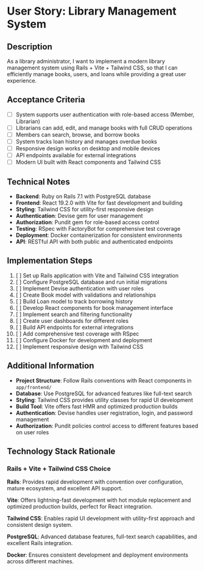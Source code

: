 # User Story: Library Management System

## Description

As a library administrator, I want to implement a modern library management system using Rails + Vite + Tailwind CSS, so that I can efficiently manage books, users, and loans while providing a great user experience.

## Acceptance Criteria

- [ ] System supports user authentication with role-based access (Member, Librarian)
- [ ] Librarians can add, edit, and manage books with full CRUD operations
- [ ] Members can search, browse, and borrow books
- [ ] System tracks loan history and manages overdue books
- [ ] Responsive design works on desktop and mobile devices
- [ ] API endpoints available for external integrations
- [ ] Modern UI built with React components and Tailwind CSS

## Technical Notes

- **Backend**: Ruby on Rails 7.1 with PostgreSQL database
- **Frontend**: React 19.2.0 with Vite for fast development and building
- **Styling**: Tailwind CSS for utility-first responsive design
- **Authentication**: Devise gem for user management
- **Authorization**: Pundit gem for role-based access control
- **Testing**: RSpec with FactoryBot for comprehensive test coverage
- **Deployment**: Docker containerization for consistent environments
- **API**: RESTful API with both public and authenticated endpoints

## Implementation Steps

1. [ ] Set up Rails application with Vite and Tailwind CSS integration
2. [ ] Configure PostgreSQL database and run initial migrations
3. [ ] Implement Devise authentication with user roles
4. [ ] Create Book model with validations and relationships
5. [ ] Build Loan model to track borrowing history
6. [ ] Develop React components for book management interface
7. [ ] Implement search and filtering functionality
8. [ ] Create user dashboards for different roles
9. [ ] Build API endpoints for external integrations
10. [ ] Add comprehensive test coverage with RSpec
11. [ ] Configure Docker for development and deployment
12. [ ] Implement responsive design with Tailwind CSS

## Additional Information

- **Project Structure**: Follow Rails conventions with React components in `app/frontend/`
- **Database**: Use PostgreSQL for advanced features like full-text search
- **Styling**: Tailwind CSS provides utility classes for rapid UI development
- **Build Tool**: Vite offers fast HMR and optimized production builds
- **Authentication**: Devise handles user registration, login, and password management
- **Authorization**: Pundit policies control access to different features based on user roles

## Technology Stack Rationale

### Rails + Vite + Tailwind CSS Choice

**Rails**: Provides rapid development with convention over configuration, mature ecosystem, and excellent API support.

**Vite**: Offers lightning-fast development with hot module replacement and optimized production builds, perfect for React integration.

**Tailwind CSS**: Enables rapid UI development with utility-first approach and consistent design system.

**PostgreSQL**: Advanced database features, full-text search capabilities, and excellent Rails integration.

**Docker**: Ensures consistent development and deployment environments across different machines.
